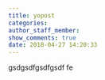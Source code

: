 ```yaml
---
title: yopost
categories:
author_staff_member:
show_comments: true
date: 2018-04-27 14:20:33
---
```


gsdgsdfgsdfgsdf fe